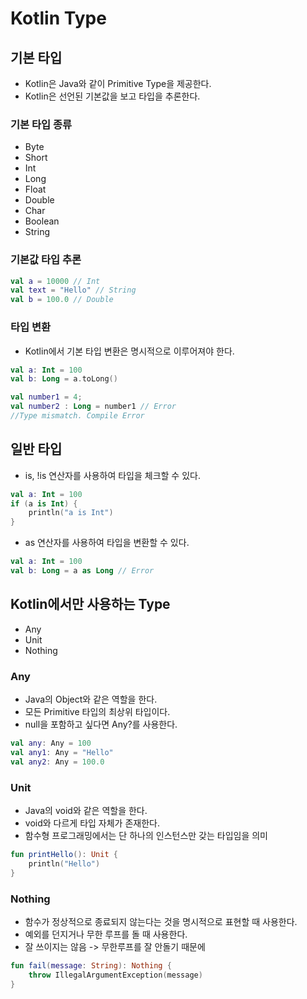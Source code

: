 # Kotlin Type

## 기본 타입

- Kotlin은 Java와 같이 Primitive Type을 제공한다.
- Kotlin은 선언된 기본값을 보고 타입을 추론한다.

### 기본 타입 종류

- Byte
- Short
- Int
- Long
- Float
- Double
- Char
- Boolean
- String

### 기본값 타입 추론

```kotlin
val a = 10000 // Int
val text = "Hello" // String
val b = 100.0 // Double
```

### 타입 변환

- Kotlin에서 기본 타입 변환은 명시적으로 이루어져야 한다.
```kotlin
val a: Int = 100
val b: Long = a.toLong()

val number1 = 4;
val number2 : Long = number1 // Error
//Type mismatch. Compile Error
```

## 일반 타입

- is, !is 연산자를 사용하여 타입을 체크할 수 있다.

```kotlin
val a: Int = 100
if (a is Int) { 
    println("a is Int")
}
```

- as 연산자를 사용하여 타입을 변환할 수 있다.

```kotlin
val a: Int = 100
val b: Long = a as Long // Error
```

## Kotlin에서만 사용하는 Type

- Any
- Unit
- Nothing

### Any

- Java의 Object와 같은 역할을 한다.
- 모든 Primitive 타입의 최상위 타입이다.
- null을 포함하고 싶다면 Any?를 사용한다.
```kotlin
val any: Any = 100
val any1: Any = "Hello"
val any2: Any = 100.0
```

### Unit
- Java의 void와 같은 역할을 한다.
- void와 다르게 타입 자체가 존재한다.
- 함수형 프로그래밍에서는 단 하나의 인스턴스만 갖는 타입임을 의미
```kotlin
fun printHello(): Unit {
    println("Hello")
}
```

### Nothing
- 함수가 정상적으로 종료되지 않는다는 것을 명시적으로 표현할 때 사용한다.
- 예외를 던지거나 무한 루프를 돌 때 사용한다.
- 잘 쓰이지는 않음 -> 무한루프를 잘 안돌기 때문에
```kotlin
fun fail(message: String): Nothing {
    throw IllegalArgumentException(message)
}
```

